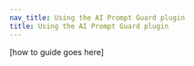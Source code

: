 ```yaml
---
nav_title: Using the AI Prompt Guard plugin
title: Using the AI Prompt Guard plugin
---
```


[how to guide goes here]